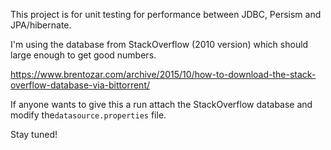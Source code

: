 This project is for unit testing for performance between JDBC, Persism and JPA/hibernate.

I'm using the database from StackOverflow (2010 version) which should large enough to get good numbers.

https://www.brentozar.com/archive/2015/10/how-to-download-the-stack-overflow-database-via-bittorrent/

If anyone wants to give this a run attach the StackOverflow database
and modify the```datasource.properties``` file. 

Stay tuned!